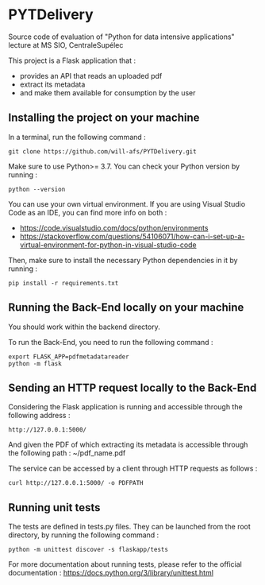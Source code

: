 PYTDelivery
===========
Source code of evaluation of "Python for data intensive applications" lecture at MS SIO, CentraleSupélec

This project is a Flask application that :
* provides an API that reads an uploaded pdf
* extract its metadata
* and make them available for consumption by the user

Installing the project on your machine
--------------------------------------
In a terminal, run the following command :

    git clone https://github.com/will-afs/PYTDelivery.git

Make sure to use Python>= 3.7.
You can check your Python version by running :

    python --version

You can use your own virtual environment.
If you are using Visual Studio Code as an IDE, you can find more info on both : 

* https://code.visualstudio.com/docs/python/environments
* https://stackoverflow.com/questions/54106071/how-can-i-set-up-a-virtual-environment-for-python-in-visual-studio-code

Then, make sure to install the necessary Python dependencies in it by running :
    
    pip install -r requirements.txt

Running the Back-End locally on your machine
--------------------------------------------
You should work within the backend directory.

To run the Back-End, you need to run the following command :

    export FLASK_APP=pdfmetadatareader
    python -m flask
    
Sending an HTTP request locally to the Back-End
-----------------------------------------------
Considering the Flask application is running and accessible through the following address :

    http://127.0.0.1:5000/
    
And given the PDF of which extracting its metadata is accessible through the following path : ~/pdf_name.pdf

The service can be accessed by a client through HTTP requests as follows :

    curl http://127.0.0.1:5000/ -o PDFPATH
    
Running unit tests
------------------
The tests are defined in tests.py files.
They can be launched from the root directory, by running the following command :

    python -m unittest discover -s flaskapp/tests
    
For more documentation about running tests, please refer to the official documentation : https://docs.python.org/3/library/unittest.html

